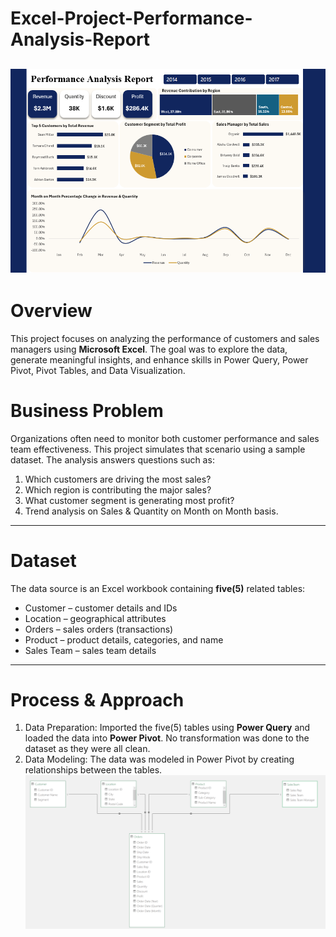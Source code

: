 # Excel-Project-Performance-Analysis-Report
![(https://github.com/Pelumi-Analyst/Excel-Project-Performance-Analysis-Report/blob/2f6f0a1c6d1136568ec8855b23d9203a376be005/Excel%20Project.png)](https://github.com/Pelumi-Analyst/Excel-Project-Performance-Analysis-Report/blob/2f6f0a1c6d1136568ec8855b23d9203a376be005/Excel%20Project.png)
---
# Overview
This project focuses on analyzing the performance of customers and sales managers using **Microsoft Excel**. The goal was to explore the data, generate meaningful insights, and enhance skills in Power Query, Power Pivot, Pivot Tables, and Data Visualization.

# Business Problem
Organizations often need to monitor both customer performance and sales team effectiveness. This project simulates that scenario using a sample dataset. The analysis answers questions such as:
1. Which customers are driving the most sales?
2. Which region is contributing the major sales?
3. What customer segment is generating most profit?
4. Trend analysis on Sales & Quantity on Month on Month basis.
---

# Dataset
The data source is an Excel workbook containing **five(5)** related tables:
- Customer – customer details and IDs
- Location – geographical attributes
- Orders – sales orders (transactions)
- Product – product details, categories, and name
- Sales Team – sales team details
---
# Process & Approach
1. Data Preparation: Imported the five(5) tables using **Power Query** and loaded the data into **Power Pivot**. No transformation was done to the dataset as they were all clean.
2. Data Modeling: The data was modeled in Power Pivot by creating relationships between the tables.
![[(https://github.com/Pelumi-Analyst/Excel-Project-Performance-Analysis-Report/blob/2f6f0a1c6d1136568ec8855b23d9203a376be005/Excel%20Project.png)](https://github.com/Pelumi-Analyst/Excel-Project-Performance-Analysis-Report/blob/2f6f0a1c6d1136568ec8855b23d9203a376be005/Excel%20Project.png)](https://github.com/Pelumi-Analyst/Excel-Project-Performance-Analysis-Report/blob/be3231f74ccfbdbba972d7c96a94d7152d66bac8/Power%20Pivot%20Model.png)

